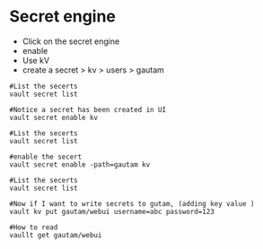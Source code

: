 # Secret engine

- Click on the secret engine  
- enable 
- Use kV
- create a secret  > kv > users > gautam 

```t
#List the secerts
vault secret list 

#Notice a secret has been created in UI
vault secret enable kv 

#List the secerts 
vault secret list 

#enable the secert 
vault secret enable -path=gautam kv 

#List the secerts 
vault secret list 

#Now if I want to write secrets to gutam, (adding key value )
vault kv put gautam/webui username=abc password=123

#How to read 
vaullt get gautam/webui 

``` 